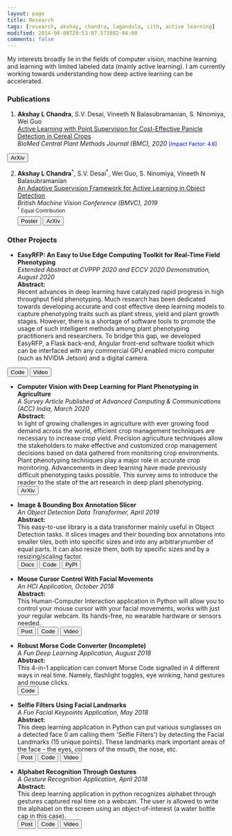 ```yaml
---
layout: page
title: Research
tags: [research, akshay, chandra, lagandula, iith, active learning]
modified: 2014-08-08T20:53:07.573882-04:00
comments: false
---
```


My interests broadly lie in the fields of computer vision, machine learning and learning with limited labeled data (mainly active learning).
I am currently working towards understanding how deep active learning can be accelerated. 

### Publications

1. **Akshay L Chandra**, S.V. Desai, Vineeth N Balasubramanian, S. Ninomiya, Wei Guo  
[Active Learning with Point Supervision for Cost-Effective Panicle Detection in Cereal Crops](https://arxiv.org/abs/1910.01789)  
*BioMed Central Plant Methods Journal (BMC), 2020*  <span style="color:blue;font-size:12px" >[Impact Factor: 4.6]  
<!-- [<button type="button" class="btn btn-success">Poster</button>]() -->
[<button type="button" class="btn btn-danger">ArXiv</button>](https://arxiv.org/abs/1910.01789)
<!-- [<button type="button" class="btn btn-info">Code</button>]() -->
<!-- [<button type="button" class="btn btn-warning">Code</button>]()  -->
<!-- [<button type="button" class="btn">Video</button>]() -->

2. **Akshay L Chandra**<sup>&dagger;</sup>, S.V. Desai<sup>&dagger;</sup>, Wei Guo, S. Ninomiya, Vineeth N Balasubramanian  
[An Adaptive Supervision Framework for Active Learning in Object Detection](https://arxiv.org/abs/1908.02454)  
*British Machine Vision Conference (BMVC), 2019*  
<sup><sup>&dagger;</sup> Equal Contribution</sup>  
[<button type="button" class="btn btn-success">Poster</button>](/reports/bmvc19-poster.pdf)
[<button type="button" class="btn btn-danger">ArXiv</button>](https://arxiv.org/abs/1908.02454)
<!-- [<button type="button" class="btn btn-info">Code</button>]() -->
<!-- [<button type="button" class="btn btn-warning">Code</button>]()  -->
<!-- [<button type="button" class="btn">Video</button>]() -->

### Other Projects

* **EasyRFP: An Easy to Use Edge Computing Toolkit for Real-Time Field Phenotyping**  
*Extended Abstract at CVPPP 2020 and ECCV 2020 Demonstration, August 2020*  
**Abstract:**  
Recent advances in deep learning have catalyzed rapid progress in high throughput field phenotyping. Much research has been dedicated towards developing accurate and cost effective deep learning models to capture phenotyping traits such as plant stress, yield and plant growth stages. However, there is a shortage of software tools to promote the usage of such intelligent methods among plant phenotyping practitioners and researchers. To bridge this gap, we developed EasyRFP, a Flask back-end, Angular front-end software toolkit which can be interfaced with any commercial GPU enabled micro computer (such as NVIDIA Jetson) and a digital camera.  
<!-- [<button type="button" class="btn btn-danger">ArXiv</button>](https://github.com/lab1055/easy-rfp) -->
[<button type="button" class="btn btn-info">Code</button>](https://github.com/lab1055/easy-rfp)
[<button type="button" class="btn">Video</button>](https://www.youtube.com/watch?v=oAGbpVgPE6U)

* **Computer Vision with Deep Learning for Plant Phenotyping in Agriculture**  
*A Survey Article Published at Advanced Computing & Communications (ACC) India, March 2020*  
**Abstract:**  
In light of growing challenges in agriculture with ever growing food demand across the world, efficient crop management techniques are necessary to increase crop yield. Precision agriculture techniques allow the stakeholders to make effective and customized crop management decisions based on data gathered from monitoring crop environments. Plant phenotyping techniques play a major role in accurate crop monitoring. Advancements in deep learning have made previously difficult phenotyping tasks possible. This survey aims to introduce the reader to the state of the art research in deep plant phenotyping.   
[<button type="button" class="btn btn-danger">ArXiv</button>](http://arxiv.org/abs/2006.11391)

* **Image & Bounding Box Annotation Slicer**  
*An Object Detection Data Transformer, April 2019*  
**Abstract:**  
This easy-to-use library is a data transformer mainly useful in Object Detection tasks. It slices images and their bounding box annotations into smaller tiles, both into specific sizes and into any arbitrarynumber of equal parts.  It can also resize them, both by specific sizes and by a resizing/scaling factor.  
[<button type="button" class="btn btn-warning">Docs</button>](https://image-bbox-slicer.readthedocs.io/)
[<button type="button" class="btn btn-info">Code</button>](https://github.com/acl21/image_bbox_slicer)
[<button type="button" class="btn btn-success">PyPI</button>](https://pypi.org/project/image-bbox-slicer/)

* **Mouse Cursor Control With Facial Movements**  
*An HCI Application, October 2018*  
**Abstract:**  
This Human-Computer Interaction application in Python will allow you to control your mouse cursor with your facial movements, works with just your regular webcam. Its hands-free, no wearable hardware or sensors needed.  
[<button type="button" class="btn btn-warning">Post</button>](https://towardsdatascience.com/c16b0494a971)
[<button type="button" class="btn btn-info">Code</button>](https://github.com/acl21/Mouse_Cursor_Control_Handsfree)
[<button type="button" class="btn">Video</button>](https://youtu.be/L2XUKeLD6N8)

* **Robust Morse Code Converter (Incomplete)**  
*A Fun Deep Learning Application, August 2018*  
**Abstract:**  
This 4-in-1 application can convert Morse Code signalled in 4 different ways in real time. Namely, flashlight toggles, eye winking, hand gestures and mouse clicks.  
[<button type="button" class="btn btn-info">Code</button>](https://github.com/acl21/MorseCode_Converter_DeepLearning)

* **Selfie Filters Using Facial Landmarks**  
*A Fun Facial Keypoints Application, May 2018*  
**Abstract:**  
This deep learning application in Python can put various sunglasses on a detected face (I am calling them 'Selfie Filters') by detecting the Facial Landmarks (15 unique points). These landmarks mark important areas of the face - the eyes, corners of the mouth, the nose, etc.  
[<button type="button" class="btn btn-warning">Post</button>](https://towardsdatascience.com/737547f73515)
[<button type="button" class="btn btn-info">Code</button>](https://github.com/acl21/Selfie_Filters_OpenCV)
[<button type="button" class="btn">Video</button>](https://youtu.be/tithrF0XNk0)

* **Alphabet Recognition Through Gestures**  
*A Gesture Recognition Application, April 2018*  
**Abstract:**  
This deep learning application in python recognizes alphabet through gestures captured real time on a webcam. The user is allowed to write the alphabet on the screen using an object-of-interest (a water bottle cap in this case).  
[<button type="button" class="btn btn-warning">Post</button>](https://towardsdatascience.com/97e697b8fb86)
[<button type="button" class="btn btn-info">Code</button>](https://github.com/acl21/Alphabet_Recognition_Gestures)
[<button type="button" class="btn">Video</button>](https://youtu.be/NLcrlssOGBY)
